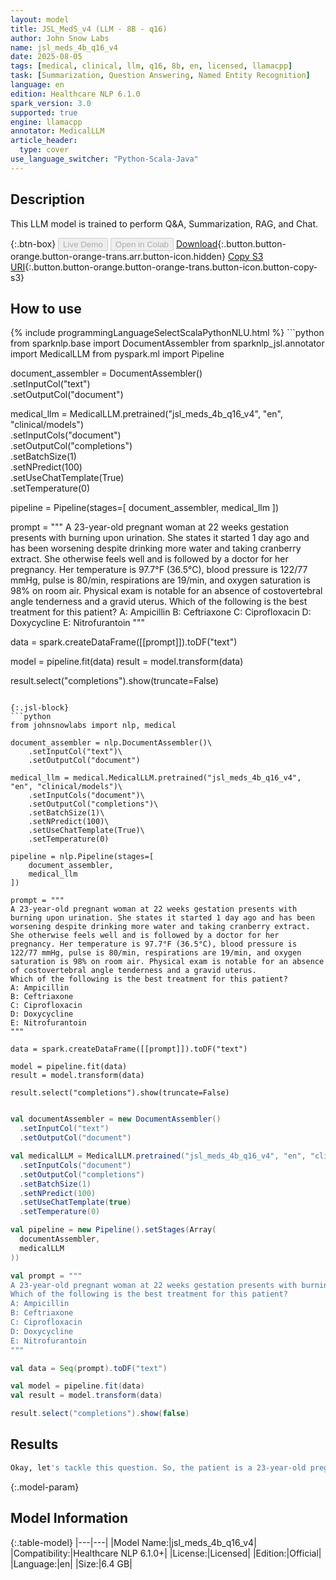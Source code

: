 ```yaml
---
layout: model
title: JSL_MedS_v4 (LLM - 8B - q16)
author: John Snow Labs
name: jsl_meds_4b_q16_v4
date: 2025-08-05
tags: [medical, clinical, llm, q16, 8b, en, licensed, llamacpp]
task: [Summarization, Question Answering, Named Entity Recognition]
language: en
edition: Healthcare NLP 6.1.0
spark_version: 3.0
supported: true
engine: llamacpp
annotator: MedicalLLM
article_header:
  type: cover
use_language_switcher: "Python-Scala-Java"
---
```


## Description

This LLM model is trained to perform Q&A, Summarization, RAG, and Chat.

{:.btn-box}
<button class="button button-orange" disabled>Live Demo</button>
<button class="button button-orange" disabled>Open in Colab</button>
[Download](https://s3.amazonaws.com/auxdata.johnsnowlabs.com/clinical/models/jsl_meds_4b_q16_v4_en_6.1.0_3.0_1754427899190.zip){:.button.button-orange.button-orange-trans.arr.button-icon.hidden}
[Copy S3 URI](s3://auxdata.johnsnowlabs.com/clinical/models/jsl_meds_4b_q16_v4_en_6.1.0_3.0_1754427899190.zip){:.button.button-orange.button-orange-trans.button-icon.button-copy-s3}

## How to use



<div class="tabs-box" markdown="1">
{% include programmingLanguageSelectScalaPythonNLU.html %}
```python
from sparknlp.base import DocumentAssembler
from sparknlp_jsl.annotator import MedicalLLM
from pyspark.ml import Pipeline

document_assembler = DocumentAssembler()\
    .setInputCol("text")\
    .setOutputCol("document")

medical_llm = MedicalLLM.pretrained("jsl_meds_4b_q16_v4", "en", "clinical/models")\
    .setInputCols("document")\
    .setOutputCol("completions")\
    .setBatchSize(1)\
    .setNPredict(100)\
    .setUseChatTemplate(True)\
    .setTemperature(0)

pipeline = Pipeline(stages=[
    document_assembler,
    medical_llm
])

prompt = """
A 23-year-old pregnant woman at 22 weeks gestation presents with burning upon urination. She states it started 1 day ago and has been worsening despite drinking more water and taking cranberry extract. She otherwise feels well and is followed by a doctor for her pregnancy. Her temperature is 97.7°F (36.5°C), blood pressure is 122/77 mmHg, pulse is 80/min, respirations are 19/min, and oxygen saturation is 98% on room air. Physical exam is notable for an absence of costovertebral angle tenderness and a gravid uterus.
Which of the following is the best treatment for this patient?
A: Ampicillin
B: Ceftriaxone
C: Ciprofloxacin
D: Doxycycline
E: Nitrofurantoin
"""

data = spark.createDataFrame([[prompt]]).toDF("text")

model = pipeline.fit(data)
result = model.transform(data)

result.select("completions").show(truncate=False)

```

{:.jsl-block}
```python
from johnsnowlabs import nlp, medical

document_assembler = nlp.DocumentAssembler()\
    .setInputCol("text")\
    .setOutputCol("document")

medical_llm = medical.MedicalLLM.pretrained("jsl_meds_4b_q16_v4", "en", "clinical/models")\
    .setInputCols("document")\
    .setOutputCol("completions")\
    .setBatchSize(1)\
    .setNPredict(100)\
    .setUseChatTemplate(True)\
    .setTemperature(0)

pipeline = nlp.Pipeline(stages=[
    document_assembler,
    medical_llm
])

prompt = """
A 23-year-old pregnant woman at 22 weeks gestation presents with burning upon urination. She states it started 1 day ago and has been worsening despite drinking more water and taking cranberry extract. She otherwise feels well and is followed by a doctor for her pregnancy. Her temperature is 97.7°F (36.5°C), blood pressure is 122/77 mmHg, pulse is 80/min, respirations are 19/min, and oxygen saturation is 98% on room air. Physical exam is notable for an absence of costovertebral angle tenderness and a gravid uterus.
Which of the following is the best treatment for this patient?
A: Ampicillin
B: Ceftriaxone
C: Ciprofloxacin
D: Doxycycline
E: Nitrofurantoin
"""

data = spark.createDataFrame([[prompt]]).toDF("text")

model = pipeline.fit(data)
result = model.transform(data)

result.select("completions").show(truncate=False)

```
```scala

val documentAssembler = new DocumentAssembler()
  .setInputCol("text")
  .setOutputCol("document")

val medicalLLM = MedicalLLM.pretrained("jsl_meds_4b_q16_v4", "en", "clinical/models")
  .setInputCols("document")
  .setOutputCol("completions")
  .setBatchSize(1)
  .setNPredict(100)
  .setUseChatTemplate(true)
  .setTemperature(0)

val pipeline = new Pipeline().setStages(Array(
  documentAssembler,
  medicalLLM
))

val prompt = """
A 23-year-old pregnant woman at 22 weeks gestation presents with burning upon urination. She states it started 1 day ago and has been worsening despite drinking more water and taking cranberry extract. She otherwise feels well and is followed by a doctor for her pregnancy. Her temperature is 97.7°F (36.5°C), blood pressure is 122/77 mmHg, pulse is 80/min, respirations are 19/min, and oxygen saturation is 98% on room air. Physical exam is notable for an absence of costovertebral angle tenderness and a gravid uterus.
Which of the following is the best treatment for this patient?
A: Ampicillin
B: Ceftriaxone
C: Ciprofloxacin
D: Doxycycline
E: Nitrofurantoin
"""

val data = Seq(prompt).toDF("text")

val model = pipeline.fit(data)
val result = model.transform(data)

result.select("completions").show(false)

```
</div>

## Results

```bash
Okay, let's tackle this question. So, the patient is a 23-year-old pregnant woman at 22 weeks gestation with burning upon urination. She's been experiencing this for a day, and it's getting worse despite drinking more water and taking cranberry extract. She feels otherwise well, and her doctor is monitoring her pregnancy. The vital signs are normal: temperature 97.7°F, blood pressure 122/77, pulse 8
```

{:.model-param}
## Model Information

{:.table-model}
|---|---|
|Model Name:|jsl_meds_4b_q16_v4|
|Compatibility:|Healthcare NLP 6.1.0+|
|License:|Licensed|
|Edition:|Official|
|Language:|en|
|Size:|6.4 GB|
